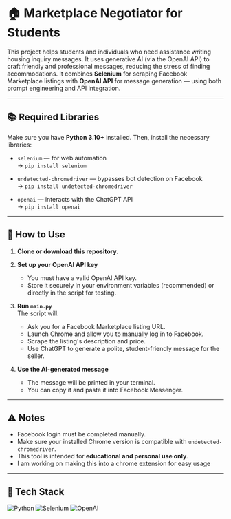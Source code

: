 # 🏠 Marketplace Negotiator for Students

This project helps students and individuals who need assistance writing housing inquiry messages. It uses generative AI (via the OpenAI API) to craft friendly and professional messages, reducing the stress of finding accommodations. It combines **Selenium** for scraping Facebook Marketplace listings with **OpenAI API** for message generation — using both prompt engineering and API integration.

---

## 📚 Required Libraries

Make sure you have **Python 3.10+** installed. Then, install the necessary libraries:

- `selenium` — for web automation  
  → `pip install selenium`

- `undetected-chromedriver` — bypasses bot detection on Facebook  
  → `pip install undetected-chromedriver`

- `openai` — interacts with the ChatGPT API  
  → `pip install openai`

---

## 🚀 How to Use

1. **Clone or download this repository.**

2. **Set up your OpenAI API key**  
   - You must have a valid OpenAI API key.
   - Store it securely in your environment variables (recommended) or directly in the script for testing.

3. **Run `main.py`**  
   The script will:
   - Ask you for a Facebook Marketplace listing URL.
   - Launch Chrome and allow you to manually log in to Facebook.
   - Scrape the listing's description and price.
   - Use ChatGPT to generate a polite, student-friendly message for the seller.

4. **Use the AI-generated message**  
   - The message will be printed in your terminal.
   - You can copy it and paste it into Facebook Messenger.

---

## ⚠️ Notes

- Facebook login must be completed manually.
- Make sure your installed Chrome version is compatible with `undetected-chromedriver`.
- This tool is intended for **educational and personal use only**.
- I am working on making this into a chrome extension for easy usage

---

## 🔧 Tech Stack

![Python](https://img.shields.io/badge/-Python-3776AB?style=for-the-badge&logo=python&logoColor=white)
![Selenium](https://img.shields.io/badge/-Selenium-43B02A?style=for-the-badge&logo=selenium&logoColor=white)
![OpenAI](https://img.shields.io/badge/-OpenAI-412991?style=for-the-badge&logo=openai&logoColor=white)
